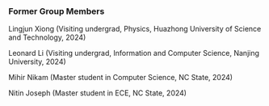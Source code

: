 ### Former Group Members

Lingjun Xiong (Visiting undergrad, Physics, Huazhong University of Science and Technology, 2024)

Leonard Li (Visiting undergrad, Information and Computer Science, Nanjing University, 2024)

Mihir Nikam (Master student in Computer Science, NC State, 2024)

Nitin Joseph (Master student in ECE, NC State, 2024)
